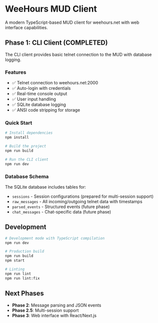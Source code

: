 # WeeHours MUD Client

A modern TypeScript-based MUD client for weehours.net with web interface capabilities.

## Phase 1: CLI Client (COMPLETED)

The CLI client provides basic telnet connection to the MUD with database logging.

### Features

- ✅ Telnet connection to weehours.net:2000
- ✅ Auto-login with credentials
- ✅ Real-time console output
- ✅ User input handling
- ✅ SQLite database logging
- ✅ ANSI code stripping for storage

### Quick Start

```bash
# Install dependencies
npm install

# Build the project
npm run build

# Run the CLI client
npm run dev
```

### Database Schema

The SQLite database includes tables for:
- `sessions` - Session configurations (prepared for multi-session support)
- `raw_messages` - All incoming/outgoing telnet data with timestamps
- `parsed_events` - Structured events (future phase)
- `chat_messages` - Chat-specific data (future phase)

## Development

```bash
# Development mode with TypeScript compilation
npm run dev

# Production build
npm run build
npm start

# Linting
npm run lint
npm run lint:fix
```

## Next Phases

- **Phase 2**: Message parsing and JSON events
- **Phase 2.5**: Multi-session support
- **Phase 3**: Web interface with React/Next.js